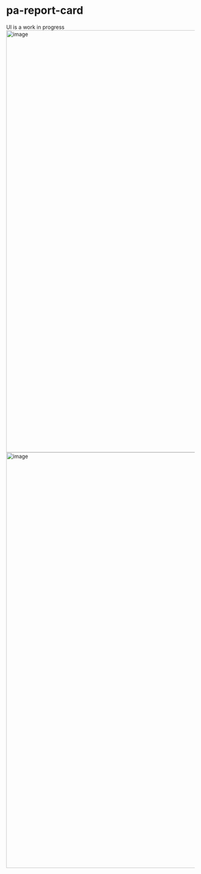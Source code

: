 # pa-report-card
UI is a work in progress
<img width="1125" alt="image" src="https://github.com/user-attachments/assets/164052db-f0dd-42dd-9770-04cef1de56a5" />
<img width="1108" alt="image" src="https://github.com/user-attachments/assets/84a265b3-9105-4b51-9eff-797cb670029d" />
